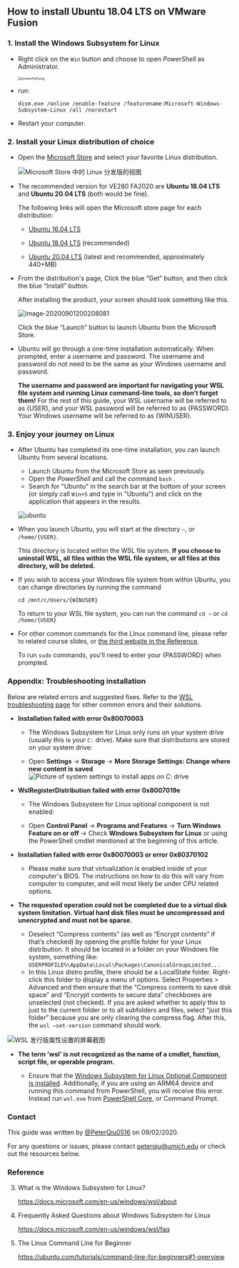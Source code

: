 ## How to install Ubuntu 18.04 LTS on VMware Fusion

### 1. Install the Windows Subsystem for Linux

- Right click on the `Win` button and choose to open *PowerShell* as Administrator.

  <img src="images/powershell.png" alt="powershell.png" style="zoom:50%;" />

- run:

  ```
  dism.exe /online /enable-feature /featurename:Microsoft-Windows-Subsystem-Linux /all /norestart
  ```

- Restart your computer.

  

### 2. Install your Linux distribution of choice

- Open the [Microsoft Store](https://aka.ms/wslstore) and select your favorite Linux distribution.

  ![Microsoft Store 中的 Linux 分发版的视图](https://docs.microsoft.com/zh-cn/windows/wsl/media/store.png)

  

- The recommended version for VE280 FA2020 are **Ubuntu 18.04 LTS** and **Ubuntu 20.04 LTS** (both would be fine).

  The following links will open the Microsoft store page for each distribution:

  - [Ubuntu 16.04 LTS](https://www.microsoft.com/store/apps/9pjn388hp8c9)

  - [Ubuntu 18.04 LTS](https://www.microsoft.com/store/apps/9N9TNGVNDL3Q) (recommended)

  - [Ubuntu 20.04 LTS](https://www.microsoft.com/store/apps/9n6svws3rx71) (latest and recommended, approximately 440+MB)

    

- From the distribution's page, Click the blue “Get”
  button, and then click the blue “Install” button.
  
  After installing the product, your screen should look something like this.
  
  
  
  ![image-20200901200208081](images/install.png)
  
  Click the blue “Launch” button to launch Ubuntu from the Microsoft Store.
  
  
  
- Ubuntu will go through a one-time installation automatically. When
  prompted, enter a username and password. The username and password
  do not need to be the same as your Windows username and password. 
  
  **The username and password are important for navigating your WSL file system and running Linux command-line tools, so don’t forget them!** For the rest of this guide, your WSL username will be referred to as {USER}, and your WSL password will be referred to as {PASSWORD}. Your Windows username will be referred to as {WINUSER}.
  
  


### 3. Enjoy your journey on Linux

+ After Ubuntu has completed its one-time installation, you can launch
  Ubuntu from several locations. 

  + Launch Ubuntu from the Microsoft Store as seen previously. 
  + Open the *PowerShell* and call the command `bash` .
  + Search for "Ubuntu" in the search bar at the bottom of your screen (or simply call `Win+S` and type in "Ubuntu") and click on the application that appears in the results. 

  ![ubuntu](images/ubuntu.png)

  

+ When you launch Ubuntu, you will start at the directory
  `~`, or `/home/{USER}`.

  This directory is located within the WSL file system. **If you choose to**
  **uninstall WSL, all files within the WSL file system, or all files at this**
  **directory, will be deleted.**  

+ If you wish to access your Windows file system from within Ubuntu, you can change directories by running the command

  ```
  cd /mnt/c/Users/{WINUSER}
  ```

  To return to your WSL file system, you can run the command `cd ~` or `cd /home/{USER}`

+ For other common commands for the Linux command line, please refer to related course slides, or [the third website in the Reference](https://ubuntu.com/tutorials/command-line-for-beginners#1-overview).

  To run `sudo` commands, you’ll need to enter your {PASSWORD} when prompted.



### Appendix: Troubleshooting installation

Below are related errors and suggested fixes. Refer to the [WSL troubleshooting page](https://docs.microsoft.com/zh-cn/windows/wsl/troubleshooting) for other common errors and their solutions.

- **Installation failed with error 0x80070003**
  - The Windows Subsystem for Linux only runs on your system drive (usually this is your `C:` drive). Make sure that distributions are stored on your system drive:
  
  - Open **Settings** -> **Storage** -> **More Storage Settings: Change where new content is saved** ![Picture of system settings to install apps on C: drive](https://docs.microsoft.com/zh-cn/windows/wsl/media/appstorage.png)
  
- **WslRegisterDistribution failed with error 0x8007019e**
  
  - The Windows Subsystem for Linux optional component is not enabled:
  
  - Open **Control Panel** -> **Programs and Features** -> **Turn Windows Feature on or off** -> Check **Windows Subsystem for Linux** or using the PowerShell cmdlet mentioned at the beginning of this article.
  
- **Installation failed with error 0x80070003 or error 0x80370102**
  
  - Please make sure that virtualization is enabled inside of your computer's BIOS. The instructions on how to do this will vary from computer to computer, and will most likely be under CPU related options.
  
- **The requested operation could not be completed due to a virtual disk system limitation. Virtual hard disk files must be uncompressed and unencrypted and must not be sparse.**
  - Deselect “Compress contents” (as well as “Encrypt contents” if that’s checked) by opening the profile folder for your Linux distribution. It should be located in a folder on your Windows file system, something like: `USERPROFILE%\AppData\Local\Packages\CanonicalGroupLimited...`
  - In this Linux distro profile, there should be a LocalState folder. Right-click this folder to display a menu of options. Select Properties > Advanced and then ensure that the “Compress contents to save disk space” and “Encrypt contents to secure data” checkboxes are unselected (not checked). If you are asked whether to apply this to just to the current folder or to all subfolders and files, select “just this folder” because you are only clearing the compress flag. After this, the `wsl –set-version` command should work.

![WSL 发行版属性设置的屏幕截图](https://docs.microsoft.com/zh-cn/windows/wsl/media/troubleshooting-virtualdisk-compress.png)

- **The term 'wsl' is not recognized as the name of a cmdlet, function, script file, or operable program.**

  - Ensure that the [Windows Subsystem for Linux Optional Component is installed](https://docs.microsoft.com/zh-cn/windows/wsl/install-win10#enable-the-virtual-machine-platform-optional-component). Additionally, if you are using an ARM64 device and running this command from PowerShell, you will receive this error. Instead run `wsl.exe` from [PowerShell Core](https://docs.microsoft.com/zh-cn/powershell/scripting/install/installing-powershell-core-on-windows?view=powershell-6), or Command Prompt.

    

### Contact

This guide was written by [@PeterQiu0516](https://github.com/PeterQiu0516) on 09/02/2020. 

For any questions or issues, please contact peterqiu@umich.edu or check out the resources below.



### Reference

3. What is the Windows Subsystem for Linux?

   https://docs.microsoft.com/en-us/windows/wsl/about

2. Frequently Asked Questions about Windows Subsystem for Linux

   https://docs.microsoft.com/en-us/windows/wsl/faq

3. The Linux Command Line for Beginner

   https://ubuntu.com/tutorials/command-line-for-beginners#1-overview